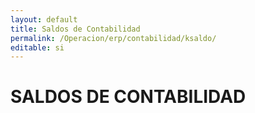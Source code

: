 ```yaml
---
layout: default
title: Saldos de Contabilidad
permalink: /Operacion/erp/contabilidad/ksaldo/
editable: si
---
```


# SALDOS DE CONTABILIDAD

